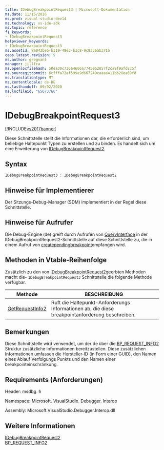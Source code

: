 ```yaml
---
title: IDebugBreakpointRequest3 | Microsoft-Dokumentation
ms.date: 11/15/2016
ms.prod: visual-studio-dev14
ms.technology: vs-ide-sdk
ms.topic: reference
f1_keywords:
- IDebugBreakpointRequest3
helpviewer_keywords:
- IDebugBreakpointRequest3
ms.assetid: 8a042beb-b319-48e3-b3c8-9c8336ab371b
caps.latest.revision: 9
ms.author: gregvanl
manager: jillfra
ms.openlocfilehash: 50ea30c736a4606a7745e52057f2ca8f9afd2c5f
ms.sourcegitcommit: 6cfffa72af599a9d667249caaaa411bb28ea69fd
ms.translationtype: MT
ms.contentlocale: de-DE
ms.lasthandoff: 09/02/2020
ms.locfileid: "65673766"
---
```

# <a name="idebugbreakpointrequest3"></a>IDebugBreakpointRequest3
[!INCLUDE[vs2017banner](../../../includes/vs2017banner.md)]

Diese Schnittstelle stellt die Informationen dar, die erforderlich sind, um beliebige Haltepunkt Typen zu erstellen und zu binden. Es handelt sich um eine Erweiterung von [IDebugBreakpointRequest2](../../../extensibility/debugger/reference/idebugbreakpointrequest2.md).  
  
## <a name="syntax"></a>Syntax  
  
```  
IDebugBreakpointRequest3 : IDebugBreakpointRequest2  
```  
  
## <a name="notes-for-implementers"></a>Hinweise für Implementierer  
 Der Sitzungs-Debug-Manager (SDM) implementiert in der Regel diese Schnittstelle.  
  
## <a name="notes-for-callers"></a>Hinweise für Aufrufer  
 Die Debug-Engine (de) greift durch Aufrufen von [QueryInterface](https://msdn.microsoft.com/library/62fce95e-aafa-4187-b50b-e6611b74c3b3) in der IDebugBreakpointRequest2-Schnittstelle auf diese Schnittstelle zu, die in einem Aufruf von [creatependingbreakpoint](../../../extensibility/debugger/reference/idebugengine2-creatependingbreakpoint.md)empfangen wird.  
  
## <a name="methods-in-vtable-order"></a>Methoden in Vtable-Reihenfolge  
 Zusätzlich zu den von [IDebugBreakpointRequest2](../../../extensibility/debugger/reference/idebugbreakpointrequest2.md)geerbten Methoden macht die- `IDebugBreakpointRequest3` Schnittstelle die folgende Methode verfügbar.  
  
|Methode|BESCHREIBUNG|  
|------------|-----------------|  
|[GetRequestInfo2](../../../extensibility/debugger/reference/idebugbreakpointrequest3-getrequestinfo2.md)|Ruft die Haltepunkt-Anforderungs Informationen ab, die diese breakpointanforderung beschreiben.|  
  
## <a name="remarks"></a>Bemerkungen  
 Diese Schnittstelle wird verwendet, um der de über die [BP_REQUEST_INFO2](../../../extensibility/debugger/reference/bp-request-info2.md) Struktur zusätzliche Informationen bereitzustellen. Diese zusätzlichen Informationen umfassen die Hersteller-ID (in Form einer GUID), den Namen eines Ablauf Verfolgungs Punkts und den Namen einer breakpointeinschränkung.  
  
## <a name="requirements"></a>Requirements (Anforderungen)  
 Header: msdbg. h  
  
 Namespace: Microsoft. VisualStudio. Debugger. Interop  
  
 Assembly: Microsoft.VisualStudio.Debugger.Interop.dll  
  
## <a name="see-also"></a>Weitere Informationen  
 [IDebugBreakpointRequest2](../../../extensibility/debugger/reference/idebugbreakpointrequest2.md)   
 [BP_REQUEST_INFO2](../../../extensibility/debugger/reference/bp-request-info2.md)
